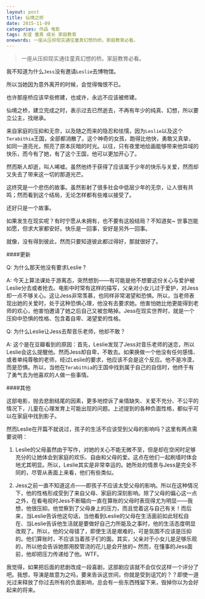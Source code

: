 ```yaml
---
layout: post
title: 仙境之桥
date: 2015-11-09
categories: 作品 电影
tags: 友谊 童真 成长 家庭教育
onewords: 一座从压抑现实通往童真幻想的桥。家庭教育必看。
---
```

> 一座从压抑现实通往童真幻想的桥。家庭教育必看。

我不知道为什么`Jess`没有邀请`Leslie`去博物馆。

所以当她因为意外离开的时候，会觉得悔恨不已。

也许那座桥应该早些修建，也或许，永远不应该被修建。

仙境之桥，建立完成之时，表示过去已然逝去，不再有年少的纯真、幻想，所以要立公主，找继承。

来自家庭的压抑和无奈，以及随之而来的隐忍和怯懦，因为`Leslie`以及这个`Terabithia`王国，全部都消散了。这个神奇的女孩，跑得比他快，勇敢又真挚，如同一道亮光，照亮了原本灰暗的时光。以往，只有夜里地绘画能够带来他异域的快乐，而今有了她，有了这个王国，他可以更加开心了。

然而斯人却逝，叫人唏嘘。虽然他终于获得了应该属于少年的快乐与关爱，然而却又失去了带来这一切的那道光芒。

这终究是一个悲伤的故事。虽然影射了很多社会中低层少年的无奈，让人很有共鸣；然而看到这个结局，无论怎样都有些难以接受了。

还好只是一个故事。

如果发生在现实呢？有时宁愿从未拥有，也不要有这般结局？不知道矣~ 世事岂能如愿，但求大家都安好。快乐是一回事，安好是另外一回事。

就像，没有得到彼此，然而只要知道彼此都过得好，那就很好了。

####更新

Q: 为什么那天他没有要求Leslie ?

A: 今天上算法课处于游离态，突然想到——有可能是他不想要这份关心与爱护被 Leslie分去或者抢去。电影中时常有这样的描写，父亲对小女儿过于爱护，对Jess却一点不够关心。这让Jess非常羡慕，也同样非常渴望和恐惧。所以，当老师表现出她的关爱时，处于这种恐惧心理，他没有去要求她。他害怕她比他更能得到老师的欢心，他害怕邀请了她之后自己又被忽略掉。Jess在现实世界时，就是一个压抑中恐惧的性格、包含着自卑、渴望爱的性格。

Q: 为什么Leslie让Jess去帮音乐老师，他却不敢？

A: 这个是在豆瓣看到的原因：首先，Leslie发现了Jess对音乐老师的迷恋，所以Leslie会这么提醒他。然而Jess却自卑，不敢去。如果换做一个他没有任何感情、或者单纯尊敬的老师，经过Leslie的要求，他应该不会是这个反应。他不是冷漠，而是恐惧。所以，当他在`Terabithia`的王国中找到属于自己的自信时，他终于有了勇气去为他喜欢的人做一些事情。

####其他

这部电影，抛去悲剧结尾的因素，更多地控诉了亲情缺失、关爱不充分、不公平的情况下，儿童在心理发育上可能出现的问题。上述提到的各种负面性格，都似乎可以在家庭中找到影子。

然而Leslie在开篇不就说过，孩子的生活不应该受到父母的影响吗？这里有两点需要说明：

1. Leslie的父母虽然由于写作，对她的关心不能无微不至，但是却在空闲时足够充分的让她体会到家庭的欢乐、自由和父母的爱。这点在他们一起刷墙时体会地尤其明显。所以，Leslie其实是非常幸运的。她所处的情景与Jess是完全不同的，尽管从表面上来看，他们有些类似。

2. Jess之前一直不知道这点——即孩子不应该太受父母的影响。所以在这种情况下，他的性格形成受到了来自父母、家庭的深刻影响。除了父母的偏心这一点之外，在看电视时Jess不断瞄向一直在算账的父母时表现得尤为明显——我想，他很压抑。他觉察到了父母身上的压力，而且觉着这与自己有关！而后来，当Leslie告诉他这句话，当他看到Leslie的父母在生活面前如此轻松自在、当Leslie告诉他生活就是要做好自己力所能及之事时，他的生活态度明显改观了。所以，他的父母错了，即使生活是艰难的，可是氛围不应该是压抑的。他们算账时，不应该当着孩子们的面。其实，父亲对于小女儿是足够乐观的，所以他会告诉她那用胶管浇的花儿是会开放的~ 然而，在懂事的Jess面前，他却把压力传递给了他。WTF。

我觉得，如果把后面的悲剧改成一段喜剧，这部剧应该就不会仅仅这样一个评分了吧。我想，导演是故意为之吗，要来告诉这世间，你就是受到诅咒的？？即使一道光过来释放了你过去所有的负面影响，总会有一些东西残留下来，毁掉你以为会好起来的将来。

